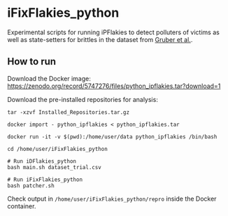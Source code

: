 # iFixFlakies_python
Experimental scripts for running iPFlakies to detect polluters of victims as well as state-setters for brittles in the dataset from [Gruber et al.](https://www.computer.org/csdl/proceedings-article/icst/2021/683600a148/1tRP8lWaACc).

## How to run

Download the Docker image: https://zenodo.org/record/5747276/files/python_ipflakies.tar?download=1

Download the pre-installed repositories for analysis: 

```
tar -xzvf Installed_Repositories.tar.gz

docker import - python_ipflakies < python_ipflakies.tar

docker run -it -v $(pwd):/home/user/data python_ipflakies /bin/bash

cd /home/user/iFixFlakies_python

# Run iDFlakies_python
bash main.sh dataset_trial.csv

# Run iFixFlakies_python
bash patcher.sh
```

Check output in `/home/user/iFixFlakies_python/repro` inside the Docker container.

